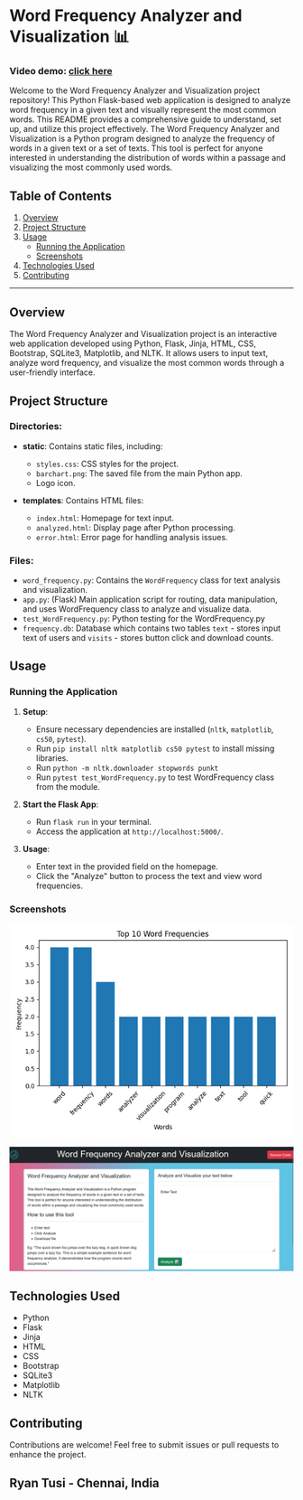 # Word Frequency Analyzer and Visualization 📊
### Video demo: [click here](https://youtu.be/i3V3fnvyWwE)

Welcome to the Word Frequency Analyzer and Visualization project repository! This Python Flask-based web application is designed to analyze word frequency in a given text and visually represent the most common words. This README provides a comprehensive guide to understand, set up, and utilize this project effectively. The Word Frequency Analyzer and Visualization is a Python program designed to analyze the frequency of words in a given text or a set of texts. This tool is perfect for anyone interested in understanding the distribution of words within a passage and visualizing the most commonly used words.

## Table of Contents

1. [Overview](#overview)
2. [Project Structure](#project-structure)
3. [Usage](#usage)
    - [Running the Application](#running-the-application)
    - [Screenshots](#screenshots)
4. [Technologies Used](#technologies-used)
5. [Contributing](#contributing)

---

## Overview

The Word Frequency Analyzer and Visualization project is an interactive web application developed using Python, Flask, Jinja, HTML, CSS, Bootstrap, SQLite3, Matplotlib, and NLTK. It allows users to input text, analyze word frequency, and visualize the most common words through a user-friendly interface.

## Project Structure

### Directories:

- **static**: Contains static files, including:
  - `styles.css`: CSS styles for the project.
  - `barchart.png`: The saved file from the main Python app.
  - Logo icon.

- **templates**: Contains HTML files:
  - `index.html`: Homepage for text input.
  - `analyzed.html`: Display page after Python processing.
  - `error.html`: Error page for handling analysis issues.

### Files:

- `word_frequency.py`: Contains the `WordFrequency` class for text analysis and visualization.
- `app.py`: (Flask) Main application script for routing, data manipulation, and uses WordFrequency class to analyze and visualize data.
- `test_WordFrequency.py`: Python testing for the WordFrequency.py
- `frequency.db`: Database which contains two tables `text` - stores input text of users and `visits` - stores button click and download counts.

## Usage

### Running the Application

1. **Setup**:
   - Ensure necessary dependencies are installed (`nltk`, `matplotlib`, `cs50`, `pytest`).
   - Run `pip install nltk matplotlib cs50 pytest` to install missing libraries.
   - Run `python -m nltk.downloader stopwords punkt`
   - Run `pytest test_WordFrequency.py` to test WordFrequency class from the module.

2. **Start the Flask App**:
   - Run `flask run` in your terminal.
   - Access the application at `http://localhost:5000/`.

3. **Usage**:
   - Enter text in the provided field on the homepage.
   - Click the "Analyze" button to process the text and view word frequencies.

### Screenshots
![screenshot1](static/barchart.png)

![screenshot2](static/screenshot.png)


## Technologies Used

- Python
- Flask
- Jinja
- HTML
- CSS
- Bootstrap
- SQLite3
- Matplotlib
- NLTK

## Contributing

Contributions are welcome! Feel free to submit issues or pull requests to enhance the project.

## Ryan Tusi - Chennai, India
